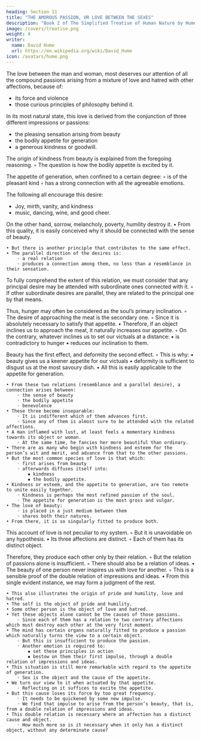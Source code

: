 ```yaml
---
heading: Section 11
title: "THE AMOROUS PASSION, OR LOVE BETWEEN THE SEXES"
description: "Book 2 of The Simplified Treatise of Human Nature by Hume"
image: /covers/treatise.png
weight: 4
writer:
  name: David Hume
  url: https://en.wikipedia.org/wiki/David_Hume
icon: /avatars/hume.png
---
```




The love between the man and woman, most deserves our attention of all the compound passions arising from a mixture of love and hatred with other affections, because of:
- its force and violence
- those curious principles of philosophy behind it.

In its most natural state, this love is derived from the conjunction of three different impressions or passions:
- the pleasing sensation arising from beauty
- the bodily appetite for generation
- a generous kindness or goodwill.

The origin of kindness from beauty is explained from the foregoing reasoning.
        ◦ The question is how the bodily appetite is excited by it.

The appetite of generation, when confined to a certain degree:
        ◦ is of the pleasant kind
        ◦ has a strong connection with all the agreeable emotions.

The following all encourage this desire:
- Joy, mirth, vanity, and kindness
- music, dancing, wine, and good cheer.

On the other hand, sorrow, melancholy, poverty, humility destroy it.
    • From this quality, it is easily conceived why it should be connected with the sense of beauty.

    • But there is another principle that contributes to the same effect.
    • The parallel direction of the desires is:
        ◦ a real relation
        ◦ produces a connection among them, no less than a resemblance in their sensation.

To fully comprehend the extent of this relation, we must consider that any principal desire may be attended with subordinate ones connected with it.
        ◦ If other subordinate desires are parallel, they are related to the principal one by that means.

Thus, hunger may often be considered as the soul’s primary inclination.
        ◦ The desire of approaching the meat is the secondary one.
        ◦ Since it is absolutely necessary to satisfy that appetite.
    • Therefore, if an object inclines us to approach the meat, it naturally increases our appetite.
        ◦ On the contrary, whatever inclines us to set our victuals at a distance:
            ▪ is contradictory to hunger
            ▪ reduces our inclination to them.

Beauty has the first effect, and deformity the second effect.
        ◦ This is why:
            ▪  beauty gives us a keener appetite for our victuals
            ▪ deformity is sufficient to disgust us at the most savoury dish.
    • All this is easily applicable to the appetite for generation.

    • From these two relations (resemblance and a parallel desire), a connection arises between:
        ◦ the sense of beauty
        ◦ the bodily appetite
        ◦ benevolence
    • These three become inseparable:
        ◦ It is indifferent which of them advances first.
        ◦ Since any of them is almost sure to be attended with the related affections.
    • A man inflamed with lust, at least feels a momentary kindness towards its object or woman.
        ◦ At the same time, he fancies her more beautiful than ordinary.
    • There are as many who begin with kindness and esteem for the person’s wit and merit, and advance from that to the other passions.
    • But the most common species of love is that which:
        ◦ first arises from beauty
        ◦ afterwards diffuses itself into:
            ▪ kindness
            ▪ the bodily appetite.
    • Kindness or esteem, and the appetite to generation, are too remote to unite easily together.
        ◦ Kindness is perhaps the most refined passion of the soul.
        ◦ The appetite for generation is the most gross and vulgar.
    • The love of beauty:
        ◦ is placed in a just medium between them
        ◦ shares both their natures.
    • From there, it is so singularly fitted to produce both.


This account of love is not peculiar to my system.
        ◦ But it is unavoidable on any hypothesis.
    • Its three affections are distinct.
        ◦ Each of them has its distinct object.

Therefore, they produce each other only by their relation.
        ◦ But the relation of passions alone is insufficient.
        ◦ There should also be a relation of ideas.
    • The beauty of one person never inspires us with love for another.
        ◦ This is a sensible proof of the double relation of impressions and ideas.
    • From this single evident instance, we may form a judgment of the rest.
    
    • This also illustrates the origin of pride and humility, love and hatred.
    • The self is the object of pride and humility.
    • Some other person is the object of love and hatred.
    • Yet these objects alone cannot be the causes of those passions.
        ◦ Since each of them has a relation to two contrary affections which must destroy each other at the very first moment.
    • The mind has certain organs naturally fitted to produce a passion which naturally turns the view to a certain object.
        ◦ But this is insufficient to produce the passion.
        ◦ Another emotion is required to:
            ▪ set these principles in action
            ▪ bestow on them their first impulse, through a double relation of impressions and ideas.
    • This situation is still more remarkable with regard to the appetite of generation.
        ◦ Sex is the object and the cause of the appetite.
    • We turn our view to it when actuated by that appetite.
        ◦ Reflecting on it suffices to excite the appetite.
    • But this cause loses its force by too great frequency.
        ◦ It needs to be quickened by some new impulse.
        ◦ We find that impulse to arise from the person’s beauty, that is, from a double relation of impressions and ideas.
    • This double relation is necessary where an affection has a distinct cause and object.
        ◦ How much more so is it necessary when it only has a distinct object, without any determinate cause?


